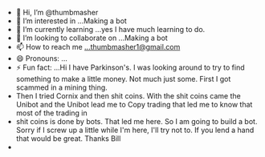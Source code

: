 - 👋 Hi, I’m @thumbmasher
- 👀 I’m interested in ...Making a bot
- 🌱 I’m currently learning ...yes I have much learning to do.
- 💞️ I’m looking to collaborate on ...Making a bot
- 📫 How to reach me ...thumbmasher1@gmail.com
- 😄 Pronouns: ...
- ⚡ Fun fact: ...Hi  I have Parkinson's.  I was looking around to try to find something to make a little money.  Not much just some.  First I got scammed in a mining thing.
- Then I tried Cornix and then shit coins.  With the shit coins came the Unibot and the Unibot lead me to Copy trading that led me to know that most of the trading in
- shit coins is done by bots.  That led me here.  So I am going to build a bot.  Sorry if I screw up a little while I'm here, I'll try not to. If you lend a hand that would be great.  Thanks  Bill
- 

<!---
thumbmasher/thumbmasher is a ✨ special ✨ repository because its `README.md` (this file) appears on your GitHub profile.
You can click the Preview link to take a look at your changes.
--->
